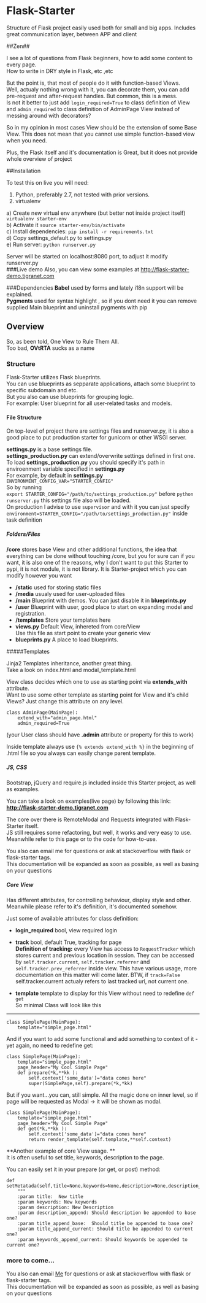 # Flask-Starter

Structure of Flask project easily used both for small and big apps. Includes great communication layer, between APP and client

##Zen##

I see a lot of questions from Flask beginners, how to add some content to every page.  
How to write in DRY style in Flask, etc ,etc

But the point is, that most of people do it with function-based Views.  
Well, actualy nothing wrong with it, you can decorate them, you can add pre-request and after-request handles. But common, this is a mess.  
Is not it better to just add `login_required=True` to class definition of View and `admin_required` to class definition of AdminPage View instead of messing around with decorators?

So in my opinion in most cases View should be the extension of some Base View. This does not mean that you cannot use simple function-based view when you need.

Plus, the Flask itself and it's documentation is Great, but it does not provide whole overview of project

##Installation

To test this on live you will need:

1) Python, preferably 2.7, not tested with prior versions.  
2) virtualenv  

a) Create new virtual env anywhere (but better not inside project itself) `virtualenv starter-env`  
b) Activate it `source starter-env/bin/activate`  
c) Install dependencies: `pip install -r requirements.txt`  
d) Copy settings_default.py to settings.py  
e) Run server: `python runserver.py`  


Server will be started on localhost:8080 port, to adjust it modify runserver.py  
###Live demo
Also, you can view some examples at http://flask-starter-demo.tigranet.com

###Dependencies
**Babel** used by forms and lately i18n support will be explained.  
**Pygments** used for syntax highlight , so if you dont need it you can remove supplied Main blueprint and uninstall pygments with pip


## Overview

So, as been told, One View to Rule Them All.  
Too bad, __OVtRTA__ sucks as a name

### Structure

Flask-Starter utilizes Flask blueprints.   
You can use blueprints as sepparate applications, attach some blueprint to specific subdomain and etc.  
But you also can use blueprints for grouping logic.  
For example: User blueprint for all user-related tasks and models.

#### File Structure
On top-level of project there are settings files and runserver.py, it is also a good place to put production starter for gunicorn or other WSGI server.

**settings.py** is a base settings file.  
**settings_production.py** can extend/overwrite settings defined in first one.  
To load **settings_production.py** you should specify it's path in enviroenment variable specified in **settings.py**  
For example, by default in **settings.py**
`ENVIRONMENT_CONFIG_VAR="STARTER_CONFIG"`  
So by running   
`export STARTER_CONFIG="/path/to/settings_production.py"`
before `python runserver.py` this settings file also will be loaded.  
On production I advise to use `supervisor` and with it you can just specify 
`environment=STARTER_CONFIG="/path/to/settings_production.py"` inside task definition

##### Folders/Files
**/core** stores base View and other additional functions, the idea that everything can be done without touching /core, but you for sure can if you want, it is also one of the reasons, why I don't want to put this Starter to pypi, it is not module, it is not library. It is Starter-project which you can modify however you want  
  
- **/static** used for storing static files  
- **/media** usualy used for user-uploaded files  
- **/main** Blueprint with demos. You can just disable it   in **blueprints.py**
- **/user** Blueprint with user, good place to start on expanding model and registration.  
- **/templates** Store your templates here
- **views.py** Default View, inhereted from core/View  
Use this file as start point to create your generic view  
- **blueprints.py** A place to load blueprints.  

#####Templates

Jinja2 Templates inheritance, another great thing.  
Take a look on index.html and modal_template.html
 
View class decides which one to use as starting point via **extends_with** attribute.  
Want to use some other template as starting point for View and it's child Views? Just change this attribute on any level.

	class AdminPage(MainPage):
		extend_with="admin_page.html"
		admin_required=True

(your User class should have **.admin** attribute or property for this to work)

Inside template always use 
`{% extends extend_with %}` in the beginning of .html file so you always can easily change parent template.

##### JS, CSS
Bootstrap, jQuery and require.js included inside this Starter project, as well as examples.

You can take a look on examples(live page) by following this link:
**<http://flask-starter-demo.tigranet.com>**

The core over there is RemoteModal and Requests integrated with Flask-Starter itself.   
JS still requires some refactoring, but well, it works and very easy to use.  
Meanwhile refer to this page or to the code for how-to-use.

You also can email me for questions or ask at stackoverflow with flask or flask-starter tags.  
This documentation will be expanded as soon as possible, as well as basing on your questions 

##### Core View 

Has different attributes, for controlling behaviour, display style and other.  
Meanwhile please refer to it's definition, it's documented somehow.

Just some of available attributes for class definition: 
 
- **login_required** bool, view required login
- **track** bool, default True, tracking for page  
**Definition of tracking:**  every View has access to `RequestTracker` which stores current and previous location in session. They can be accessed by `self.tracker.current`, `self.tracker.referrer` and `self.tracker.prev_referrer` inside view. This have various usage, more documentation on this matter will come later. BTW, if `track=False` self.tracker.current actualy refers to last tracked url, not current one.

- **template** template to display for this View without need to redefine `def get`  
So minimal Class will look like this
***

	class SimplePage(MainPage):
		template="simple_page.html"

And if you want to add some functional and add something to context of it - yet again, no need to redefine get:

	class SimplePage(MainPage):
		template="simple_page.html"
		page_header="My Cool Simple Page"
		def prepare(*k,**kk	):
			self.context['some_data']="data comes here"
			super(SimplePage,self).prepare(*k,*kk)
			
But if you want…you can, still simple. All the magic done on inner level, so if page will be requested as Modal -> it will be shown as modal.


	class SimplePage(MainPage):
		template="simple_page.html"
		page_header="My Cool Simple Page"
		def get(*k,**kk	):
			self.context['some_data']="data comes here"
			return render_template(self.template,**self.context)

**Another example of core View usage.  **  
It is often useful to set title, keywords, description to the page.

You can easily set it in your prepare (or get, or post) method:

	def setMetatada(self,title=None,keywords=None,description=None,description_append=False,title_append_base=True,title_append_current=False,keywords_append_current=True):
        """
        :param title:  New title
        :param keywords: New keywords
        :param description: New Description
        :param description_append: Should description be appended to base one?
        :param title_append_base:  Should title be appended to base one?
        :param title_append_current: Should title be appended to current one?
        :param keywords_append_current: Should keywords be appended to current one?
        
        
### more to come…

You also can email [Me](mailto:tigrawap@gmail.com) for questions or ask at stackoverflow with flask or flask-starter tags.    
This documentation will be expanded as soon as possible, as well as basing on your questions 

